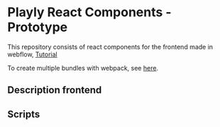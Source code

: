 # Playly React Components - Prototype

This repository consists of react components for the frontend made in webflow, [Tutorial](https://webflow.com/blog/react-components-in-webflow)

To create multiple bundles with webpack, see [here](https://webpack.js.org/guides/code-splitting/).

## Description frontend


## Scripts
